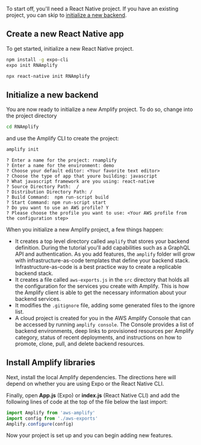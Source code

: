 To start off, you'll need a React Native project. If you have an existing project, you can skip to [initialize a new backend](#initialize-a-new-backend).

##  Create a new React Native app

To get started, initialize a new React Native project.

<amplify-block-switcher>

<amplify-block name="Expo">

```bash
npm install -g expo-cli  
expo init RNAmplify
```
</amplify-block>

<amplify-block name="React Native CLI">

```bash
npx react-native init RNAmplify
```
</amplify-block>

</amplify-block-switcher>

## Initialize a new backend

You are now ready to initialize a new Amplify project. To do so, change into the project directory

```bash
cd RNAmplify
```

and use the Amplify CLI to create the project:

```bash
amplify init
```

```console
? Enter a name for the project: rnamplify
? Enter a name for the environment: demo
? Choose your default editor: <Your favorite text editor>
? Choose the type of app that youre building: javascript
? What javascript framework are you using: react-native
? Source Directory Path:  /
? Distribution Directory Path: /
? Build Command:  npm run-script build
? Start Command: npm run-script start
? Do you want to use an AWS profile? Y
? Please choose the profile you want to use: <Your AWS profile from the configuration step>
```

When you initialize a new Amplify project, a few things happen:

- It creates a top level directory called `amplify` that stores your backend definition. During the tutorial you'll add capabilities such as a GraphQL API and authentication. As you add features, the `amplify` folder will grow with infrastructure-as-code templates that define your backend stack. Infrastructure-as-code is a best practice way to create a replicable backend stack.
- It creates a file called `aws-exports.js` in the `src` directory that holds all the configuration for the services you create with Amplify. This is how the Amplify client is able to get the necessary information about your backend services.
- It modifies the `.gitignore` file, adding some generated files to the ignore list.
- A cloud project is created for you in the AWS Amplify Console that can be accessed by running `amplify console`. The Console provides a list of backend environments, deep links to provisioned resources per Amplify category, status of recent deployments, and instructions on how to promote, clone, pull, and delete backend resources.

## Install Amplify libraries

Next, install the local Amplify dependencies. The directions here will depend on whether you are using Expo or the React Native CLI.

<inline-fragment src="~/start/getting-started/fragments/reactnative/getting-started-steps.md"></inline-fragment>

Finally, open __App.js__ (Expo) or __index.js__ (React Native CLI) and add the following lines of code at the top of the file below the last import:

```javascript
import Amplify from 'aws-amplify'
import config from './aws-exports'
Amplify.configure(config)
```

Now your project is set up and you can begin adding new features.
